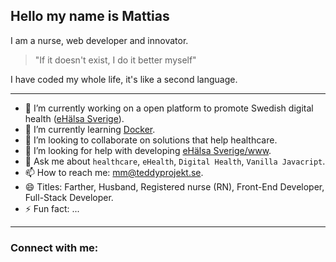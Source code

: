 ## Hello my name is Mattias
I am a nurse, web developer and innovator.
> "If it doesn't exist, I do it better myself"

I have coded my whole life, it's like a second language.

---

- 🔭 I’m currently working on a open platform to promote Swedish digital health ([eHälsa Sverige](https://ehalsasverige.se/)).
- 🌱 I’m currently learning [Docker](https://www.docker.com/).
- 👯 I’m looking to collaborate on solutions that help healthcare.
- 🤔 I’m looking for help with developing [eHälsa Sverige/www](https://github.com/eHalsa-Sverige/www).
- 💬 Ask me about `healthcare`, `eHealth`, `Digital Health`, `Vanilla Javacript`.
- 📫 How to reach me: [mm@teddyprojekt.se](mailto:mm@teddyprojekt.se).
- 😄 Titles: Farther, Husband, Registered nurse (RN), Front-End Developer, Full-Stack Developer.
- ⚡ Fun fact: ...

---

### Connect with me:

